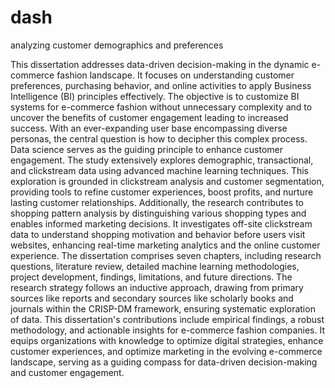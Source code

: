 # dash
analyzing customer demographics and preferences


This dissertation addresses data-driven decision-making in the dynamic e-commerce fashion landscape. It focuses on understanding customer preferences, purchasing behavior, and online activities to apply Business Intelligence (BI) principles effectively. The objective is to customize BI systems for e-commerce fashion without unnecessary complexity and to uncover the benefits of customer engagement leading to increased success. With an ever-expanding user base encompassing diverse personas, the central question is how to decipher this complex process. Data science serves as the guiding principle to enhance customer engagement. The study extensively explores demographic, transactional, and clickstream data using advanced machine learning techniques. This exploration is grounded in clickstream analysis and customer segmentation, providing tools to refine customer experiences, boost profits, and nurture lasting customer relationships. Additionally, the research contributes to shopping pattern analysis by distinguishing various shopping types and enables informed marketing decisions. It investigates off-site clickstream data to understand shopping motivation and behavior before users visit websites, enhancing real-time marketing analytics and the online customer experience. The dissertation comprises seven chapters, including research questions, literature review, detailed machine learning methodologies, project development, findings, limitations, and future directions. The research strategy follows an inductive approach, drawing from primary sources like reports and secondary sources like scholarly books and journals within the CRISP-DM framework, ensuring systematic exploration of data. This dissertation's contributions include empirical findings, a robust methodology, and actionable insights for e-commerce fashion companies. It equips organizations with knowledge to optimize digital strategies, enhance customer experiences, and optimize marketing in the evolving e-commerce landscape, serving as a guiding compass for data-driven decision-making and customer engagement.
